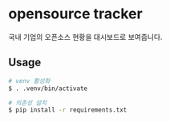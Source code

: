 # opensource tracker

국내 기업의 오픈소스 현황을 대시보드로 보여줍니다.

## Usage

```bash
# venv 활성화
$ . .venv/bin/activate

# 의존성 설치
$ pip install -r requirements.txt
```
